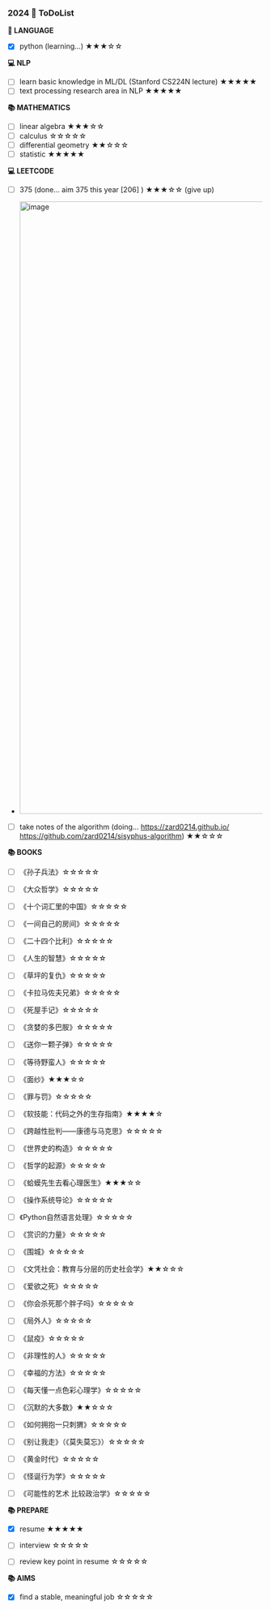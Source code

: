 
### 2024  🚩 ToDoList

**📰 LANGUAGE**

* [x] python (learning...) ★★★☆☆

**💻 NLP**

* [ ] learn basic knowledge in ML/DL (Stanford CS224N lecture) ★★★★★
* [ ] text processing research area in NLP ★★★★★

**📚 MATHEMATICS**

* [ ] linear algebra ★★★☆☆
* [ ] calculus ☆☆☆☆☆
* [ ] differential geometry ★★☆☆☆ 
* [ ] statistic ★★★★★

**💻 LEETCODE**

* [ ] 375 (done... aim 375 this year [206] ) ★★★☆☆ (give up)
- <img width="1208" alt="image" src="https://github.com/zard0214/zard0214/assets/82923929/2004b593-d190-441f-9ad3-d2a81a8130b6">
* [ ] take notes of the algorithm (doing... https://zard0214.github.io/ https://github.com/zard0214/sisyphus-algorithm) ★★☆☆☆

**📚 BOOKS**

* [ ] 《孙子兵法》☆☆☆☆☆
* [ ] 《大众哲学》☆☆☆☆☆
* [ ] 《十个词汇里的中国》☆☆☆☆☆
* [ ] 《一间自己的房间》☆☆☆☆☆
* [ ] 《二十四个比利》☆☆☆☆☆
* [ ] 《人生的智慧》☆☆☆☆☆
* [ ] 《草坪的复仇》☆☆☆☆☆
* [ ] 《卡拉马佐夫兄弟》☆☆☆☆☆
* [ ] 《死屋手记》☆☆☆☆☆
* [ ] 《贪婪的多巴胺》☆☆☆☆☆
* [ ] 《送你一颗子弹》☆☆☆☆☆
* [ ] 《等待野蛮人》☆☆☆☆☆
* [ ] 《面纱》★★★☆☆
* [ ] 《罪与罚》☆☆☆☆☆
* [ ] 《软技能：代码之外的生存指南》★★★★☆
* [ ] 《跨越性批判——康德与马克思》☆☆☆☆☆
* [ ] 《世界史的构造》☆☆☆☆☆
* [ ] 《哲学的起源》☆☆☆☆☆
* [ ] 《蛤蟆先生去看心理医生》★★★☆☆
* [ ] 《操作系统导论》☆☆☆☆☆
* [ ] 《Python自然语言处理》☆☆☆☆☆
* [ ] 《赏识的力量》☆☆☆☆☆
* [ ] 《围城》☆☆☆☆☆
* [ ] 《文凭社会：教育与分层的历史社会学》★★☆☆☆
* [ ] 《爱欲之死》☆☆☆☆☆
* [ ] 《你会杀死那个胖子吗》☆☆☆☆☆
* [ ] 《局外人》☆☆☆☆☆
* [ ] 《鼠疫》☆☆☆☆☆
* [ ] 《非理性的人》☆☆☆☆☆
* [ ] 《幸福的方法》☆☆☆☆☆
* [ ] 《每天懂一点色彩心理学》☆☆☆☆☆
* [ ] 《沉默的大多数》★★☆☆☆
* [ ] 《如何拥抱一只刺猬》☆☆☆☆☆
* [ ] 《别让我走》（《莫失莫忘》）☆☆☆☆☆
* [ ] 《黄金时代》☆☆☆☆☆
* [ ] 《怪诞行为学》☆☆☆☆☆
* [ ] 《可能性的艺术 比较政治学》☆☆☆☆☆


**📚 PREPARE**

* [x] resume ★★★★★
* [ ] interview ☆☆☆☆☆
* [ ] review key point in resume ☆☆☆☆☆


**📚 AIMS**

* [x] find a stable, meaningful job ☆☆☆☆☆

